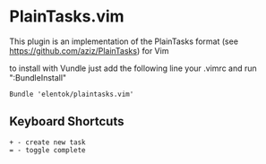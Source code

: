 PlainTasks.vim
==============

This plugin is an implementation of the PlainTasks format
(see https://github.com/aziz/PlainTasks) for Vim

to install with Vundle just add the following line your .vimrc and run ":BundleInstall"

```
Bundle 'elentok/plaintasks.vim'
```

Keyboard Shortcuts
------------------

```
+ - create new task
= - toggle complete

```

